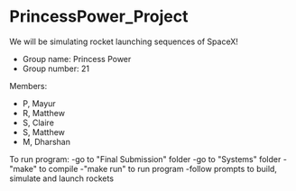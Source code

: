 # PrincessPower_Project

We will be simulating rocket launching sequences of SpaceX!

- Group name: Princess Power
- Group number: 21

Members:
- P, Mayur
- R, Matthew
- S, Claire
- S, Matthew
- M, Dharshan


To run program:
-go to "Final Submission" folder
-go to "Systems" folder
-"make" to compile 
-"make run" to run program
-follow prompts to build, simulate and launch rockets


